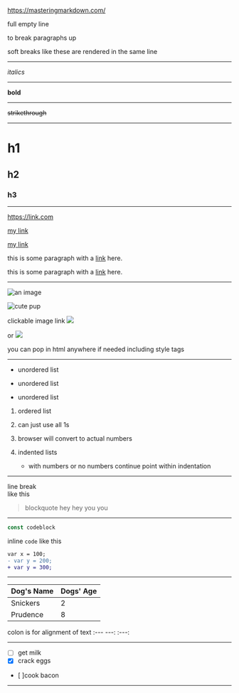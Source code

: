 


<https://masteringmarkdown.com/>



full empty line

to break paragraphs up

soft breaks like these
are rendered in the same line



---

_italics_



---

**bold**



---

~~strikethrough~~



---

# h1

## h2

### h3



---

<https://link.com>



[my link](https://link.com)



[my link](https://link.com "title tag on hover")



this is some paragraph with a [link][1] here.

[1]: https://link.com



this is some paragraph with a [link][named] here.

[named]: https://link.com



---

![an image](https//unsplash.it/500/500?random "this is a tootltip")



![cute pup][pup]

[pup]: https://unsplash.it/500/500?image=1012



clickable image link
[![](https//unsplash.it/50/50?random)](https//unsplash.it/500/500?random)

or
[<img src="https//unsplash.it/50/50?random" />](https//unsplash.it/500/500?random)

you can pop in html anywhere if needed including style tags



---

* unordered list
+ unordered list
- unordered list



1. ordered list
1. can just use all 1s
1. browser will convert to actual numbers



1. indented lists
	* with numbers or no numbers
		continue point within indentation



---

line break<br>
like this



> blockquote
> hey hey you you



---

```js
const codeblock
```



inline `code` like this



```diff
var x = 100;
- var y = 200;
+ var y = 300;
```



---

| Dog's Name | Dogs' Age |
|:-----------|:----------|
| Snickers   | 2         |
| Prudence   | 8         |

colon is for alignment of text
:---
---:
:---:



---

* [ ] get milk
* [x] crack eggs
* [ ]cook bacon



---
